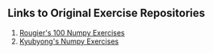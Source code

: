 ## Links to Original Exercise Repositories
1. [Rougier's 100 Numpy Exercises](https://github.com/rougier/numpy-100) 
2. [Kyubyong's Numpy Exercises](https://github.com/Kyubyong/numpy_exercises)
